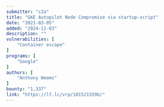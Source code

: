 ```yaml
---
submitter: "c2a"
title: "GKE Autopilot Node Compromise via startup-script"
date: "2021-03-05"
added: "2024-11-03"
description: ""
vulnerabilities: [
    "Container escape"
]
programs: [
    "Google"
]
authors: [
    "Anthony Weems"
]
bounty: "1,337"
link: "https://lf.lc/vrp/181521559b/"
---
```




